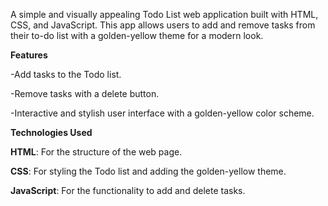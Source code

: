 A simple and visually appealing Todo List web application built with HTML, CSS, and JavaScript. This app allows users to add and remove tasks from their to-do list with a golden-yellow theme for a modern look.

**Features**

-Add tasks to the Todo list.

-Remove tasks with a delete button.

-Interactive and stylish user interface with a golden-yellow color scheme.


**Technologies Used**

**HTML**: For the structure of the web page.

**CSS**: For styling the Todo list and adding the golden-yellow theme.

**JavaScript**: For the functionality to add and delete tasks.
